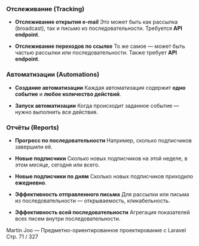 ### **Отслеживание (Tracking)**

* **Отслеживание открытия e-mail**
  Это может быть как рассылка (broadcast), так и письмо из последовательности.
  Требуется **API endpoint**.

* **Отслеживание переходов по ссылке**
  То же самое — может быть частью рассылки или последовательности.
  Также требует **API endpoint**.

### **Автоматизации (Automations)**

* **Создание автоматизации**
  Каждая автоматизация содержит **одно событие** и **любое количество действий**.

* **Запуск автоматизации**
  Когда происходит заданное событие — нужно выполнить все действия.

### **Отчёты (Reports)**

* **Прогресс по последовательности**
  Например, сколько подписчиков завершили её.

* **Новые подписчики**
  Сколько новых подписчиков на этой неделе, в этом месяце, сегодня или всего.

* **Новые подписчики по дням**
  Сколько новых подписчиков приходило **ежедневно**.

* **Эффективность отправленного письма**
  Для рассылки или письма из последовательности — открываемость, кликабельность.

* **Эффективность всей последовательности**
  Агрегация показателей всех писем внутри последовательности.

Martin Joo — Предметно-ориентированное проектирование с Laravel
Стр. 71 / 327
